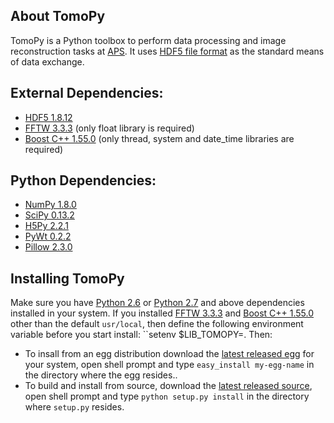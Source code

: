 ## About TomoPy

TomoPy is a Python toolbox to perform data processing and image reconstruction 
tasks at [APS](http://www.aps.anl.gov/ "APS"). It uses
[HDF5 file format](https://subversion.xray.aps.anl.gov/DataExchange/doc/trunk/ "Data Exchange")
as the standard means of data exchange.

## External Dependencies:
- [HDF5 1.8.12](http://www.hdfgroup.org/HDF5/ "HDF5")
- [FFTW 3.3.3](http://www.fftw.org "FFTW3") (only float library is required)
- [Boost C++ 1.55.0](http://www.boost.org "Boost C++") (only thread, system and date_time libraries are required)

## Python Dependencies:
- [NumPy 1.8.0](http://www.numpy.org "numpy")
- [SciPy 0.13.2](http://www.scipy.org "scipy")
- [H5Py 2.2.1](http://www.h5py.org "h5py")
- [PyWt 0.2.2](http://www.pybytes.com/pywavelets/ "pywt")
- [Pillow 2.3.0](https://pypi.python.org/pypi/Pillow// "pillow")

## Installing TomoPy

Make sure you have [Python 2.6](http://www.python.org/download/releases/2.6/ "tsss...") or [Python 2.7](http://www.python.org/download/releases/2.7/ "tsss...") and above dependencies installed in your system. If you installed [FFTW 3.3.3](http://www.fftw.org "FFTW3") and [Boost C++ 1.55.0](http://www.boost.org "Boost C++") other than the default ``usr/local``, then define the following environment variable before you start install: ``setenv $LIB_TOMOPY=<your-path-to-libraries>. Then:

- To insall from an egg distribution download the [latest released egg](https://github.com/tomopy/tomopy/releases) for your system, open shell prompt and type `easy_install my-egg-name` in the directory where the egg resides..
- To build and install from source, download the [latest released source](https://github.com/tomopy/tomopy/releases), open shell prompt and type `python setup.py install` in the directory where `setup.py` resides.



